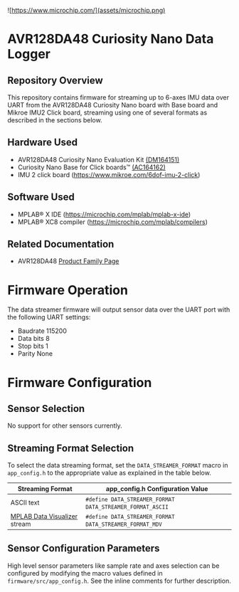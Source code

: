 ![https://www.microchip.com/](assets/microchip.png)
# AVR128DA48 Curiosity Nano Data Logger
## Repository Overview
This repository contains firmware for streaming up to 6-axes IMU data over UART from the AVR128DA48 Curiosity Nano board with Base board and Mikroe IMU2 Click board, streaming using one of several formats as described in the sections below.

## Hardware Used
* AVR128DA48 Curiosity Nano Evaluation Kit [(DM164151)](https://www.microchip.com/Developmenttools/ProductDetails/DM164151)
* Curiosity Nano Base for Click boards™ [(AC164162)](https://www.microchip.com/developmenttools/ProductDetails/AC164162)
* IMU 2 click board (https://www.mikroe.com/6dof-imu-2-click)

## Software Used
* MPLAB® X IDE (https://microchip.com/mplab/mplab-x-ide)
* MPLAB® XC8 compiler (https://microchip.com/mplab/compilers)

## Related Documentation
* AVR128DA48 [Product Family Page](https://www.microchip.com/wwwproducts/en/AVR128DA48)


# Firmware Operation
The data streamer firmware will output sensor data over the UART port with the following UART settings:

* Baudrate 115200
* Data bits 8
* Stop bits 1
* Parity None

# Firmware Configuration

## Sensor Selection
No support for other sensors currently.

## Streaming Format Selection
To select the data streaming format, set the `DATA_STREAMER_FORMAT` macro in `app_config.h` to the appropriate value as explained in the table below.

| Streaming Format | app_config.h Configuration Value |
| --- | --- |
| ASCII text | `#define DATA_STREAMER_FORMAT DATA_STREAMER_FORMAT_ASCII` |
| [MPLAB Data Visualizer](https://www.microchip.com/en-us/development-tools-tools-and-software/embedded-software-center/mplab-data-visualizer) stream | `#define DATA_STREAMER_FORMAT DATA_STREAMER_FORMAT_MDV` |


## Sensor Configuration Parameters
High level sensor parameters like sample rate and axes selection can be configured by modifying the macro values defined in `firmware/src/app_config.h`. See the inline comments for further description.
